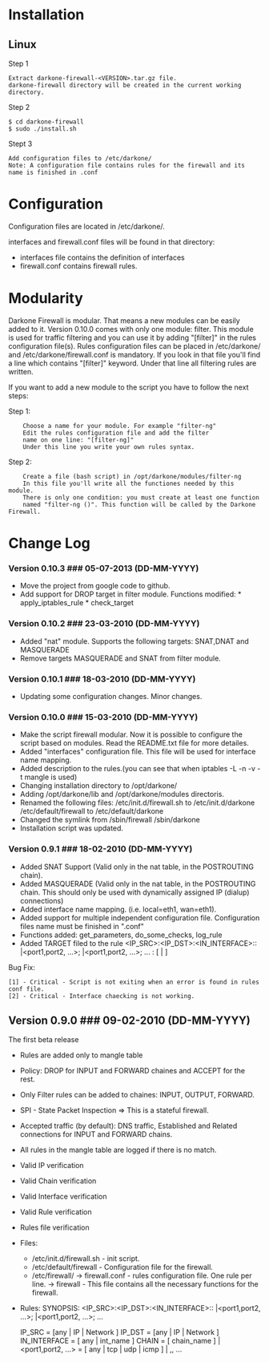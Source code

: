 Installation
============

Linux
-----

Step 1

	Extract darkone-firewall-<VERSION>.tar.gz file.
	darkone-firewall directory will be created in the current working directory.

Step 2

	$ cd darkone-firewall
	$ sudo ./install.sh

Stept 3

	Add configuration files to /etc/darkone/
	Note: A configuration file contains rules for the firewall and its name is finished in .conf


Configuration
=============

Configuration files are located in /etc/darkone/.

interfaces and firewall.conf files will be found in that directory:

* interfaces file contains the definition of interfaces
* firewall.conf contains firewall rules.

Modularity
==========

Darkone Firewall is modular. That means a new modules
can be easily added to it. Version 0.10.0 comes with
only one module: filter. This module is used for traffic
filtering and you can use it by adding "[filter]" in the
rules configuration file(s). Rules configuration files
can be placed in /etc/darkone/ and /etc/darkone/firewall.conf
is mandatory. If you look in that file you'll find a line
which contains "[filter]" keyword. Under that line all
filtering rules are written.

If you want to add a new module to the script you have to
follow the next steps:

Step 1:

        Choose a name for your module. For example "filter-ng"
        Edit the rules configuration file and add the filter
        name on one line: "[filter-ng]"
        Under this line you write your own rules syntax.

Step 2:

        Create a file (bash script) in /opt/darkone/modules/filter-ng
        In this file you'll write all the functiones needed by this module.
        There is only one condition: you must create at least one function
        named "filter-ng ()". This function will be called by the Darkone Firewall.


Change Log
==========

### Version 0.10.3 ### 05-07-2013 (DD-MM-YYYY)

* Move the project from google code to github.
* Add support for DROP target in filter module. Functions modified:
		* apply_iptables_rule
		* check_target

### Version 0.10.2 ### 23-03-2010 (DD-MM-YYYY)

* Added "nat" module. Supports the following targets: SNAT,DNAT and MASQUERADE
* Remove targets MASQUERADE and SNAT from filter module. 

### Version 0.10.1 ### 18-03-2010 (DD-MM-YYYY)

* Updating some configuration changes. Minor changes.

### Version 0.10.0 ### 15-03-2010 (DD-MM-YYYY)

* Make the script firewall modular. Now it is possible to configure the script based on modules. Read the README.txt file for more detailes.
* Added "interfaces" configuration file. This file will be used for interface name mapping.
* Added description to the rules.(you can see that when iptables -L -n -v -t mangle is used)
* Changing installation directory to /opt/darkone/
* Adding /opt/darkone/lib and /opt/darkone/modules directoris.
* Renamed the following files:
	/etc/init.d/firewall.sh to /etc/init.d/darkone
	/etc/default/firewall to /etc/default/darkone
* Changed the symlink from /sbin/firewall /sbin/darkone
* Installation script was updated.

### Version 0.9.1 ### 18-02-2010 (DD-MM-YYYY)

* Added SNAT Support (Valid only in the nat table, in the POSTROUTING chain).
* Added MASQUERADE (Valid only in the nat table, in the POSTROUTING chain. This should only be used with dynamically assigned IP (dialup) connections)
* Added interface name mapping. (i.e. local=eth1, wan=eth1).
* Added support for multiple independent configuration file. Configuration files name must be finished in ".conf"
* Functions added: get_parameters, do_some_checks, log_rule
* Added TARGET filed to the rule
	 <IP_SRC>:<IP_DST>:<IN_INTERFACE>:<CHAIN>: <Protocol>|<port1,port2, ...>; <protocol>|<port1,port2, ...>; ... : <TARGET>[ | <IP> ]

Bug Fix:

	[1] - Critical - Script is not exiting when an error is found in rules conf file.
	[2] - Critical - Interface chaecking is not working.


## Version 0.9.0 ### 09-02-2010 (DD-MM-YYYY)

 The first beta release

* Rules are added only to mangle table
* Policy: DROP for INPUT and FORWARD chaines and ACCEPT for the rest.
* Only Filter rules can be added to chaines: INPUT, OUTPUT, FORWARD.
* SPI - State Packet Inspection => This is a stateful firewall.
* Accepted traffic (by default): DNS traffic, Established and Related connections for INPUT and FORWARD chains.
* All rules in the mangle table are logged if there is no match.
* Valid IP verification
* Valid Chain verification
* Valid Interface verification
* Valid Rule verification
* Rules file verification
* Files:
	* /etc/init.d/firewall.sh - init script.
	* /etc/default/firewall  - Configuration file for the firewall.
	* /etc/firewall/ 
			-> firewall.conf - rules configuration file. One rule per line.
			-> firewall - This file contains all the necessary functions for the firewall.
* Rules:
	 SYNOPSIS: <IP_SRC>:<IP_DST>:<IN_INTERFACE>:<CHAIN>: <Protocol>|<port1,port2, ...>; <protocol>|<port1,port2, ...>; ...

	 IP_SRC = [any | IP | Network ]
	 IP_DST = [any | IP | Network ]
	 IN_INTERFACE = [ any | int_name ]
	 CHAIN = [ chain_name ]
	 <Protocol>|<port1,port2, ...> = [ any | tcp | udp | icmp ] | <nr>,<nr>, ...
